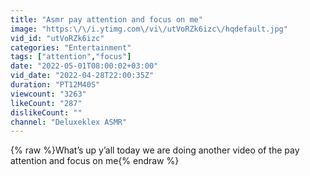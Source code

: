 ```yaml
---
title: "Asmr pay attention and focus on me"
image: "https:\/\/i.ytimg.com\/vi\/utVoRZk6izc\/hqdefault.jpg"
vid_id: "utVoRZk6izc"
categories: "Entertainment"
tags: ["attention","focus"]
date: "2022-05-01T08:00:02+03:00"
vid_date: "2022-04-28T22:00:35Z"
duration: "PT12M40S"
viewcount: "3263"
likeCount: "287"
dislikeCount: ""
channel: "Deluxeklex ASMR"
---
```

{% raw %}What’s up y’all today we are doing another video of the pay attention and focus on me{% endraw %}

